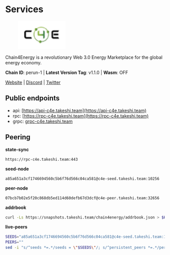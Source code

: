 # Services

<figure><img src="https://github.com/takeshi-val/Logo/raw/main/chain4energy.png" width="150" alt=""><figcaption></figcaption></figure>

Chain4Energy is a revolutionary Web 3.0 Energy Marketplace for the global energy economy.

**Chain ID**: perun-1 | **Latest Version Tag**: v1.1.0 | **Wasm**: OFF

[Website](https://c4e.io/) | [Discord](https://discord.gg/chain4energy) | [Twitter](https://twitter.com/Chain4Energy)


## Public endpoints

* api: [https://api-c4e.takeshi.team](https://api-c4e.takeshi.team)
* rpc: [https://rpc-c4e.takeshi.team](https://rpc-c4e.takeshi.team)
* grpc: [grpc-c4e.takeshi.team](grpc://grpc-c4e.takeshi.team)



## Peering

**state-sync**

```text
https://rpc-c4e.takeshi.team:443
```

**seed-node**

```text
a85a651a3cf1746694560c5b6f76d566c04ca581@c4e-seed.takeshi.team:10256
```
**peer-node**

```text
07bcb7b02e5f20c868db5ed114d60defb67d3dcf@c4e-peer.takeshi.team:32656
```

**addrbook**
```bash
curl -Ls https://snapshots.takeshi.team/chain4energy/addrbook.json > $HOME/.c4e-chain/config/addrbook.json
```

**live-peers** 
```bash
SEEDS="a85a651a3cf1746694560c5b6f76d566c04ca581@c4e-seed.takeshi.team:10256"
PEERS=""
sed -i "s/^seeds *=.*/seeds = \"$SEEDS\"/; s/^persistent_peers *=.*/persistent_peers = \"$PEERS\"/" $C4E_HOME/config/config.toml

```
